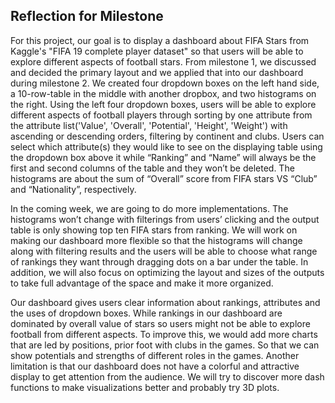 ## Reflection for Milestone

For this project, our goal is to display a dashboard about FIFA Stars from Kaggle's "FIFA 19 complete player dataset" so that users will be able to explore different aspects of football stars. From milestone 1, we discussed and decided the primary layout and we applied that into our dashboard during milestone 2. We created four dropdown boxes on the left hand side, a 10-row-table in the middle with another dropbox, and two histograms on the right. Using the left four dropdown boxes, users will be able to explore different aspects of football players through sorting by one attribute from the attribute list('Value', 'Overall', 'Potential', 'Height', 'Weight') with ascending or descending orders, filtering by continent and clubs. Users can select which attribute(s) they would like to see on the displaying table using the dropdown box above it while “Ranking” and “Name” will always be the first and second columns of the table and they won’t be deleted. The histograms are about the sum of “Overall” score from FIFA stars VS “Club” and “Nationality”, respectively. 

In the coming week, we are going to do more implementations. The histograms won’t change with filterings from users’ clicking and the output table is only showing top ten FIFA stars from ranking. We will work on making our dashboard more flexible so that the histograms will change along with filtering results and the users will be able to choose what range of rankings they want through dragging dots on a bar under the table. In addition, we will also focus on optimizing the layout and sizes of the outputs to take full advantage of the space and make it more organized. 

Our dashboard gives users clear information about rankings, attributes and the uses of dropdown boxes. While rankings in our dashboard are dominated by overall value of stars so users might not be able to explore football from different aspects. To improve this, we would add more charts that are led by positions, prior foot with clubs in the games. So that we can show potentials and strengths of different roles in the games.  Another limitation is that our dashboard does not have a colorful and attractive display to get attention from the audience. We will try to discover more dash functions to make visualizations better and probably try 3D plots.

